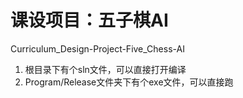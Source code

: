 # 课设项目：五子棋AI
Curriculum_Design-Project-Five_Chess-AI

1. 根目录下有个sln文件，可以直接打开编译
1. Program/Release文件夹下有个exe文件，可以直接跑

